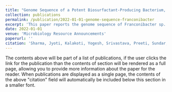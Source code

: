 ```yaml
---
title: "Genome Sequence of a Potent Biosurfactant-Producing Bacterium, Franconibacter sp. Strain IITDAS19"
collection: publications
permalink: /publication/2022-01-01-genome-sequence-franconibacter
excerpt: 'This paper reports the genome sequence of Franconibacter sp. IITDAS19, a biosurfactant-producing bacterium.'
date: 2022-01-01
venue: 'Microbiology Resource Announcements'
paperurl: ''
citation: 'Sharma, Jyoti, Kalakoti, Yogesh, Srivastava, Preeti, Sundar, Durai. (2022). "Genome Sequence of a Potent Biosurfactant-Producing Bacterium, Franconibacter sp. Strain IITDAS19." <i>Microbiology Resource Announcements</i>. 11(8), e00419-22.'
---
```




The contents above will be part of a list of publications, if the user clicks the link for the publication than the contents of section will be rendered as a full page, allowing you to provide more information about the paper for the reader. When publications are displayed as a single page, the contents of the above "citation" field will automatically be included below this section in a smaller font.
